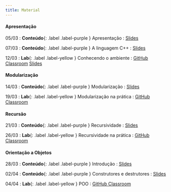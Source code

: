 ```yaml
---
title: Material
---
```


#### Apresentação

05/03
: **Conteúdo**{: .label .label-purple } Apresentação
  : [Slides](https://docs.google.com/presentation/d/1uk1gjGFvARII2xyfIbPDC9pn7wiFSCLQPpO2uS3ylHk/edit?usp=sharing)

07/03
: **Conteúdo**{: .label .label-purple } A linguagem C++
  : [Slides](https://docs.google.com/presentation/d/1iFGh60HsAPRiqYB34PjRo5jfHKM5ix1vBF7SYaqC9nE/edit?usp=sharing)

12/03
: **Lab**{: .label .label-yellow } Conhecendo o ambiente
  : [GitHub Classroom](#) [Slides](https://docs.google.com/presentation/d/1JDRKity_kRB2nW9Mp_zOoIuVZD-_nRdH_WTG8wlNsiI/edit?usp=sharing)


#### Modularização

14/03
: **Conteúdo**{: .label .label-purple } Modularização
  : [Slides](#)

19/03
: **Lab**{: .label .label-yellow } Modularização na prática
  : [GitHub Classroom](#)

#### Recursão

21/03
: **Conteúdo**{: .label .label-purple } Recursividade
  : [Slides](#)

26/03
: **Lab**{: .label .label-yellow } Recursividade na prática
  : [GitHub Classroom](#)

#### Orientação a Objetos

28/03
: **Conteúdo**{: .label .label-purple } Introdução
  : [Slides](#)

02/04
: **Conteúdo**{: .label .label-purple } Construtores e destrutores
  : [Slides](#)

04/04
: **Lab**{: .label .label-yellow } POO
  : [GitHub Classroom](#)
